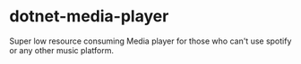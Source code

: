 # dotnet-media-player

Super low resource consuming Media player for those who can't use spotify or any other music platform.
